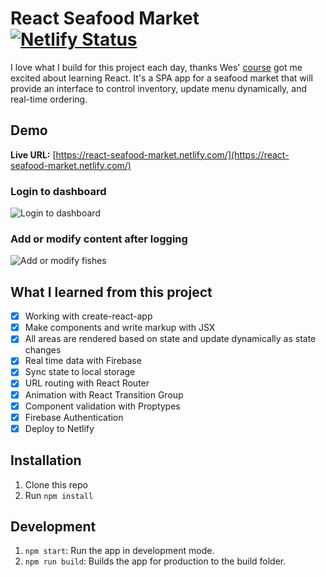 # React Seafood Market [![Netlify Status](https://api.netlify.com/api/v1/badges/862212f4-3afe-476a-93ce-caf813ebf564/deploy-status)](https://app.netlify.com/sites/react-seafood-market/deploys)

I love what I build for this project each day, thanks Wes' [course](https://reactforbeginners.com/) got me excited about learning React. It's a SPA app for a seafood market that will provide an interface to control inventory, update menu dynamically, and real-time ordering.

## Demo

**Live URL:** [https://react-seafood-market.netlify.com/](https://react-seafood-market.netlify.com/)

### Login to dashboard
![Login to dashboard](https://res.cloudinary.com/pamcy/image/upload/v1560505164/coding/seafood-dashboard-login.png)

### Add or modify content after logging
![Add or modify fishes](https://res.cloudinary.com/pamcy/image/upload/v1560505164/coding/seafood-dashboard.png)

## What I learned from this project
- [x] Working with create-react-app
- [x] Make components and write markup with JSX
- [x] All areas are rendered based on state and update dynamically as state changes
- [x] Real time data with Firebase
- [x] Sync state to local storage
- [x] URL routing with React Router
- [x] Animation with React Transition Group
- [x] Component validation with Proptypes
- [x] Firebase Authentication
- [x] Deploy to Netlify

## Installation
1. Clone this repo
2. Run `npm install`

## Development
1. `npm start`: Run the app in development mode.
2. `npm run build`: Builds the app for production to the build folder.

